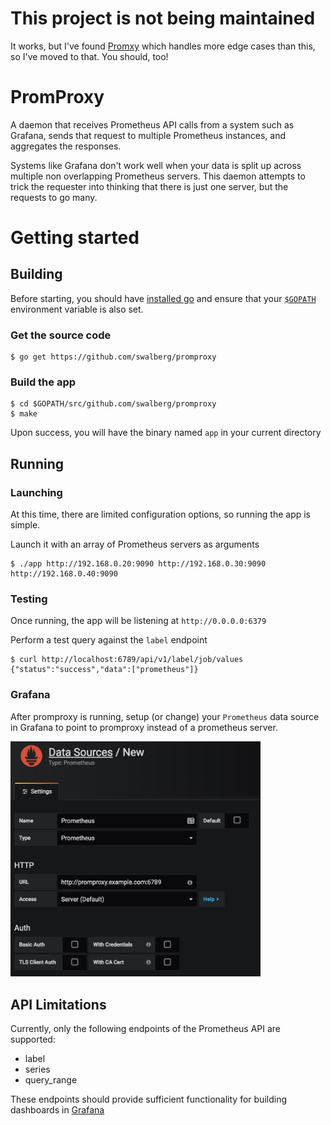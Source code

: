 # This project is not being maintained

It works, but I've found [Promxy](https://github.com/jacksontj/promxy) which handles more edge cases than this, so I've moved to that. You should, too!

# PromProxy

A daemon that receives Prometheus API calls from a system such as Grafana, sends that request to multiple Prometheus instances, and aggregates the responses.

Systems like Grafana don't work well when your data is split up across multiple non overlapping Prometheus servers. This daemon attempts to trick the requester into thinking that there is just one server, but the requests to go many.

# Getting started

## Building

Before starting, you should have [installed go](https://golang.org/doc/install) and ensure that your [`$GOPATH`](https://github.com/golang/go/wiki/SettingGOPATH) environment variable is also set.

### Get the source code

```
$ go get https://github.com/swalberg/promproxy
```

### Build the app

```
$ cd $GOPATH/src/github.com/swalberg/promproxy
$ make
```

Upon success, you will have the binary named `app` in your current directory

## Running

### Launching

At this time, there are limited configuration options, so running the app is simple.

Launch it with an array of Prometheus servers as arguments

```
$ ./app http://192.168.0.20:9090 http://192.168.0.30:9090 http://192.168.0.40:9090
```

### Testing

Once running, the app will be listening at `http://0.0.0.0:6379`

Perform a test query against the `label` endpoint

```
$ curl http://localhost:6789/api/v1/label/job/values
{"status":"success","data":["prometheus"]}
```
### Grafana

After promproxy is running, setup (or change) your `Prometheus` data source in Grafana to point to promproxy instead of a prometheus server.

<img src="docs/images/grafana_setup.png" width="400">

## API Limitations

Currently, only the following endpoints of the Prometheus API are supported:

- label
- series
- query_range

These endpoints should provide sufficient functionality for building dashboards in [Grafana](https://grafana.com/)
